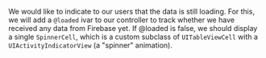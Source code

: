 We would like to indicate to our users that the data is still loading.  For
this, we will add a `@loaded` ivar to our controller to track whether we have
received any data from Firebase yet.  If @loaded is false, we should display a
single `SpinnerCell`, which is a custom subclass of `UITableViewCell` with a
`UIActivityIndicatorView` (a "spinner" animation).
